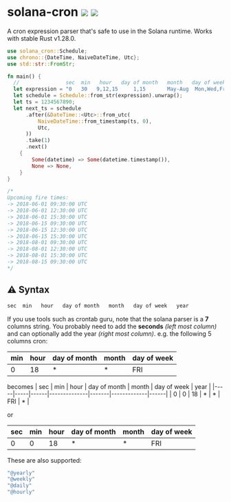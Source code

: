 # solana-cron [![](https://img.shields.io/crates/v/solana-cron.svg)](https://crates.io/crates/solana-cron) [![](https://docs.rs/cron/badge.svg)](https://docs.rs/solana-cron)

A cron expression parser that's safe to use in the Solana runtime. Works with stable Rust v1.28.0.

```rust
use solana_cron::Schedule;
use chrono::{DateTime, NaiveDateTime, Utc};
use std::str::FromStr;

fn main() {
  //               sec  min   hour   day of month   month   day of week   year
  let expression = "0   30   9,12,15     1,15       May-Aug  Mon,Wed,Fri  2018/2";
  let schedule = Schedule::from_str(expression).unwrap();
  let ts = 1234567890;
  let next_ts = schedule
      .after(&DateTime::<Utc>::from_utc(
          NaiveDateTime::from_timestamp(ts, 0),
          Utc,
      ))
      .take(1)
      .next()
    {
        Some(datetime) => Some(datetime.timestamp()),
        None => None,
    }
}

/*
Upcoming fire times:
-> 2018-06-01 09:30:00 UTC
-> 2018-06-01 12:30:00 UTC
-> 2018-06-01 15:30:00 UTC
-> 2018-06-15 09:30:00 UTC
-> 2018-06-15 12:30:00 UTC
-> 2018-06-15 15:30:00 UTC
-> 2018-08-01 09:30:00 UTC
-> 2018-08-01 12:30:00 UTC
-> 2018-08-01 15:30:00 UTC
-> 2018-08-15 09:30:00 UTC
*/
```

## ⚠️ Syntax
```bash
sec  min   hour   day of month   month   day of week   year
```
If you use tools such as crontab guru, note that the solana parser is a __7__ columns string.
You probably need to add the __seconds__ _(left most column)_ and can optionally add the year _(right most column)_.
e.g. the following 5 columns cron:

| min | hour | day of month | month | day of week |
|-----|------|--------------|-------|-------------|
| 0   | 18   |  *           | *     | FRI         |

becomes
| sec | min | hour | day of month | month | day of week | year |
|-----|-----|------|--------------|-------|-------------|------|
| 0   | 0   | 18   |  *           | *     | FRI         | *    |

or

| sec | min | hour | day of month | month | day of week |
|-----|-----|------|--------------|-------|-------------|
| 0   | 0   | 18   |  *           | *     | FRI         |

These are also supported:
```bash
"@yearly"
"@weekly"
"@daily"
"@hourly"
```
